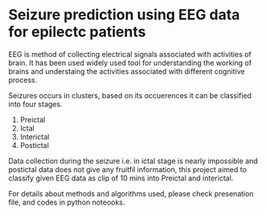 # Seizure prediction using EEG data for epilectc patients


EEG is method of collecting electrical signals associated with activities of brain. It has been used widely used tool for understanding the working of brains and understaing the activities associated with different cognitive process.

Seizures occurs in clusters, based on its occuerences it can be classified into four stages.

1. Preictal
2. Ictal
3. Interictal
4. Postictal

Data collection during the seizure i.e. in ictal stage is nearly impossible and postictal data does not give any fruitfil information, this project aimed to classify given EEG data as clip of 10 mins into Preictal and interictal.

For details about methods and algorithms used, please check presenation file, and codes in python noteooks.
